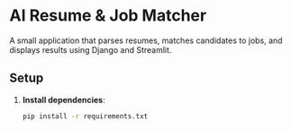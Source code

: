 # AI Resume & Job Matcher

A small application that parses resumes, matches candidates to jobs, and displays results using Django and Streamlit.

## Setup
1. **Install dependencies**:
   ```bash
   pip install -r requirements.txt